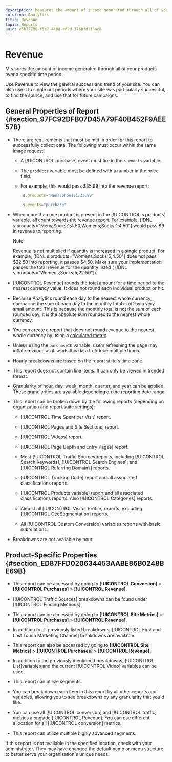 ```yaml
---
description: Measures the amount of income generated through all of your products over a specific time period.
solution: Analytics
title: Revenue
topic: Reports
uuid: e5b72798-f5c7-440d-a62d-376bfd115ac8
---
```


# Revenue

Measures the amount of income generated through all of your products over a specific time period.

Use Revenue to view the general success and trend of your site. You can also use it to single out periods where your site was particularly successful, to find the source, and use that for future campaigns.

## General Properties of Report {#section_97FC92DFB07D45A79F40B452F9AEE57B}

* There are requirements that must be met in order for this report to successfully collect data. The following must occur within the same image request:

    * A [!UICONTROL purchase] event must fire in the `s.events` variable.
    
    * The `products` variable must be defined with a number in the price field.
    * For example, this would pass $35.99 into the revenue report:     
    
      ```js    
       s.products="Mens;Shoes;1;35.99"
      ```

      ```js    
       s.events="purchase"
      ```

* When more than one product is present in the [!UICONTROL s.products] variable, all count towards the revenue report. For example, [!DNL s.products="Mens;Socks;1;4.50,Womens;Socks;1;4.50"] would pass $9 in revenue to reporting.

  >[!NOTE]
  >
  >Revenue is not multiplied if quantity is increased in a single product. For example, [!DNL s.products="Womens;Socks;5;4.50"] does not pass $22.50 into reporting, it passes $4.50. Make sure your implementation passes the total revenue for the quantity listed ( [!DNL s.products="Womens;Socks;5;22.50"]).

* [!UICONTROL Revenue] rounds the total amount for a time period to the nearest currency value. It does not round each individual product or hit.
* Because Analytics round each day to the nearest whole currency, comparing the sum of each day to the monthly total is off by a very small amount. This is because the monthly total is not the sum of each rounded day, it is the absolute sum rounded to the nearest whole currency.
* You can create a report that does not round revenue to the nearest whole currency by using a [calculated metric](https://marketing.adobe.com/resources/help/en_US/analytics/calcmetrics/).
* Unless using the `purchaseID` variable, users refreshing the page may inflate revenue as it sends this data to Adobe multiple times.
* Hourly breakdowns are based on the report suite's time zone.
* This report does not contain line items. It can only be viewed in trended format.
* Granularity of hour, day, week, month, quarter, and year can be applied. These granularities are available depending on the reporting date range.
* This report can be broken down by the following reports (depending on organization and report suite settings):

    * [!UICONTROL Time Spent per Visit] report.
    * [!UICONTROL Pages and Site Sections] report.
    * [!UICONTROL Videos] report.
    * [!UICONTROL Page Depth and Entry Pages] report.
    * Most [!UICONTROL Traffic Sources]reports, including [!UICONTROL Search Keywords], [!UICONTROL Search Engines], and [!UICONTROL Referring Domains] reports.
    
    * [!UICONTROL Tracking Code] report and all associated classifications reports.
    * [!UICONTROL Products variable] report and all associated classifications reports. Also [!UICONTROL Categories] reports.
    
    * Almost all [!UICONTROL Visitor Profile] reports, excluding [!UICONTROL GeoSegmentation] reports.
    
    * All [!UICONTROL Custom Conversion] variables reports with basic subrelations.

* Breakdowns are not available by hour.

## Product-Specific Properties {#section_ED87FFD020634453AABE86B0248BE69B}

* This report can be accessed by going to **[!UICONTROL Conversion]** > **[!UICONTROL Purchases]** > **[!UICONTROL Revenue]**.

* [!UICONTROL Traffic Sources] breakdowns can be found under [!UICONTROL Finding Methods].

* This report can be accessed by going to **[!UICONTROL Site Metrics]** > **[!UICONTROL Purchases]** > **[!UICONTROL Revenue]**.

* In addition to all previously listed breakdowns, [!UICONTROL First and Last Touch Marketing Channel] breakdowns are available.

* This report can also be accessed by going to **[!UICONTROL Site Metrics]** > **[!UICONTROL Purchases]** > **[!UICONTROL Revenue]**.

* In addition to the previously mentioned breakdowns, [!UICONTROL List]variables and the current [!UICONTROL Video] variables can be used.

* This report can utilize segments.

* You can break down each item in this report by all other reports and variables, allowing you to see breakdowns by any granularity that you'd like.
* You can use all [!UICONTROL conversion] and [!UICONTROL traffic] metrics alongside [!UICONTROL Revenue]. You can use different allocation for all [!UICONTROL conversion] metrics.

* This report can utilize multiple highly advanced segments.

If this report is not available in the specified location, check with your administrator. They may have changed the default name or menu structure to better serve your organization's unique needs.
